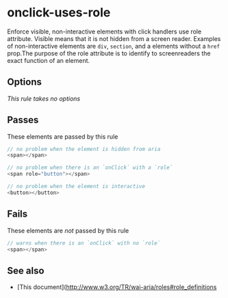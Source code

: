 # onclick-uses-role


Enforce visible, non-interactive elements with click handlers use role
attribute. Visible means that it is not hidden from a screen reader. Examples of
non-interactive elements are `div`, `section`, and a elements without a `href`
prop.The purpose of the role attribute is to identify to screenreaders the exact
function of an element.


## Options

*This rule takes no options*

## Passes

These elements are passed by this rule
```js
// no problem when the element is hidden from aria
<span></span>

// no problem when there is an `onClick` with a `role`
<span role="button"></span>

// no problem when the element is interactive
<button></button>
```

## Fails

These elements are *not* passed by this rule
```js
// warns when there is an `onClick` with no `role`
<span></span>
```

## See also

 - [This document](http://www.w3.org/TR/wai-aria/roles#role_definitions